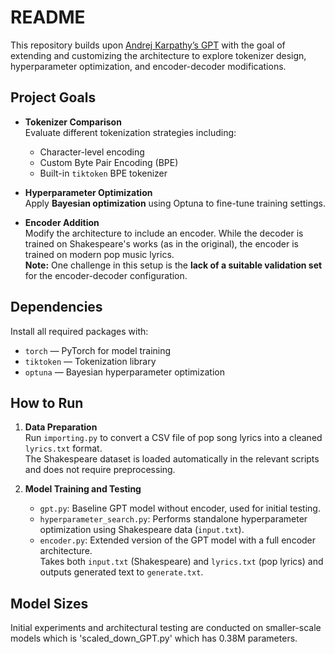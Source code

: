 # README

This repository builds upon [Andrej Karpathy’s GPT](https://github.com/karpathy/nanoGPT) with the goal of extending and customizing the architecture to explore tokenizer design, hyperparameter optimization, and encoder-decoder modifications.

## Project Goals

- **Tokenizer Comparison**  
  Evaluate different tokenization strategies including:
  - Character-level encoding
  - Custom Byte Pair Encoding (BPE)
  - Built-in `tiktoken` BPE tokenizer

- **Hyperparameter Optimization**  
  Apply **Bayesian optimization** using Optuna to fine-tune training settings.

- **Encoder Addition**  
  Modify the architecture to include an encoder. While the decoder is trained on Shakespeare's works (as in the original), the encoder is trained on modern pop music lyrics.  
  **Note:** One challenge in this setup is the **lack of a suitable validation set** for the encoder-decoder configuration.

## Dependencies

Install all required packages with:

- `torch` — PyTorch for model training  
- `tiktoken` — Tokenization library  
- `optuna` — Bayesian hyperparameter optimization

## How to Run

1. **Data Preparation**  
   Run `importing.py` to convert a CSV file of pop song lyrics into a cleaned `lyrics.txt` format.  
   The Shakespeare dataset is loaded automatically in the relevant scripts and does not require preprocessing.

2. **Model Training and Testing**
   - `gpt.py`: Baseline GPT model without encoder, used for initial testing.
   - `hyperparameter_search.py`: Performs standalone hyperparameter optimization using Shakespeare data (`input.txt`).
   - `encoder.py`: Extended version of the GPT model with a full encoder architecture.  
     Takes both `input.txt` (Shakespeare) and `lyrics.txt` (pop lyrics) and outputs generated text to `generate.txt`.

## Model Sizes

Initial experiments and architectural testing are conducted on smaller-scale models which is 'scaled_down_GPT.py' which has 0.38M parameters.


